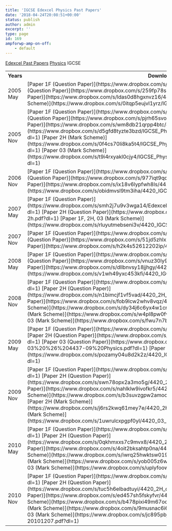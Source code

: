 ```yaml
---
title: 'IGCSE Edexcel Physics Past Papers'
date: '2018-04-24T20:08:51+00:00'
status: publish
author: admin
excerpt: ''
type: page
id: 169
ampforwp-amp-on-off:
    - default
---
```

[Edexcel Past Papers](/index.php/edexcel-past-papers/)  [Physics](/index.php/edexcel-past-papers/physics/)  IGCSE

<table class="table" style="width:100%"><tbody><tr><th>Years</th><th>Download</th></tr><tr><td>2005 May</td><td>[Paper 1F (Question Paper)](https://www.dropbox.com/s/5o1paxbhz5oy4u1/4420-1F.pdf?dl=1)  
[Paper 2H (Question Paper)](https://www.dropbox.com/s/259fp78slhz06ak/4420-2H.pdf?dl=1)  
[Paper 03 (Question Paper)](https://www.dropbox.com/s/ldas0d8hgxnvz16/4420-03.pdf?dl=1)  
[Paper 1F, 2H, 03 (Mark Scheme)](https://www.dropbox.com/s/0itqp5eujvl1yrz/IGCSE%20Physics%204420.pdf?dl=1)</td></tr><tr><td>2005 Nov</td><td>[Paper 1F (Question Paper)](https://www.dropbox.com/s/vsqhmogsywukoby/4420-1F.pdf?dl=1)  
[Paper 2H (Question Paper)](https://www.dropbox.com/s/pjrh65svo0mrnen/4420-2H.pdf?dl=1)  
[Paper 03 (Question Paper)](https://www.dropbox.com/s/wm8db21qrpp4btc/4420-03.pdf?dl=1)  
[Paper 1F (Mark Scheme)](https://www.dropbox.com/s/d5gfd8tyzte3bzd/IGCSE_Physics_4420_Mark_Scheme_Nov_05_P1F_FINAL.pdf?dl=1)  
[Paper 2H (Mark Scheme)](https://www.dropbox.com/s/0f4cs70li8ka5t4/IGCSE_Physics_4420_Mark_Scheme_Nov_05_P2H_FINAL.pdf?dl=1)  
[Paper 03 (Mark Scheme)](https://www.dropbox.com/s/t9i4rxyakl0cjy4/IGCSE_Physics_4420_Mark_Scheme_Nov_05_P3_FINAL.pdf?dl=1)</td></tr><tr><td>2006 Nov</td><td>[Paper 1F (Question Paper)](https://www.dropbox.com/s/hdqiwgo2zkcpars/4420-1F.pdf?dl=1)  
[Paper 2H (Question Paper)](https://www.dropbox.com/s/977iqt9qd6vjfqy/4420-2H.pdf?dl=1)  
[Paper 03 (Question Paper)](https://www.dropbox.com/s/ix18v6lypfwh8ls/4420-03.pdf?dl=1)  
[Paper 1F, 2H, 03 (Mark Scheme)](https://www.dropbox.com/s/obidmvsl9tm3iha/4420_IGCSE_Physics_msc_20070104.pdf?dl=1)</td></tr><tr><td>2007 May</td><td>[Paper 1F (Question Paper)](https://www.dropbox.com/s/smh2j7u9v3wga14/Edexcel%2BIG%2BPhysics%2BP1%2BJune%2B2007.pdf?dl=1)  
[Paper 2H (Question Paper)](https://www.dropbox.com/s/pstfjdn0s5ecj9v/2007-june-physics-2h.pdf?dl=1)  
[Paper 1F, 2H, 03 (Mark Scheme)](https://www.dropbox.com/s/rluyutmebseni3v/4420_IGCSE_%20Physics_%20msc_20070803.pdf?dl=1)</td></tr><tr><td>2007 Nov</td><td>[Paper 1F (Question Paper)](https://www.dropbox.com/s/0amp02p2qlje0re/4420-1F.pdf?dl=1)  
[Paper 2H (Question Paper)](https://www.dropbox.com/s/51jd5zhlxzfirft/4420-2H.pdf?dl=1)  
[Paper 03 (Question Paper)](https://www.dropbox.com/s/h2k4s52612202ip/4420-03.pdf?dl=1)</td></tr><tr><td>2008 May</td><td>[Paper 1F (Question Paper)](https://www.dropbox.com/s/6xrpvoyspyr8y5b/4420-1F.pdf?dl=1)  
[Paper 2H (Question Paper)](https://www.dropbox.com/s/vnuz30ly9ct6bo3/4420-2H.pdf?dl=1)  
[Paper 03 (Question Paper)](https://www.dropbox.com/s/dllbnvsy18jjhgy/4420-03.pdf?dl=1)  
[Paper 1F, 2H, 03 (Mark Scheme)](https://www.dropbox.com/s/v1wh49yxc453kfi/4420_IGCSE_Physics_msc_20080807_UG020271.pdf?dl=1)</td></tr><tr><td>2008 Nov</td><td>[Paper 1F (Question Paper)](https://www.dropbox.com/s/3kjs7mxmfz1spjd/4420_1F_que_20081104.pdf?dl=1)  
[Paper 2H (Question Paper)](https://www.dropbox.com/s/n1bimcjf1vf5vad/4420_2H_que_20081104.pdf?dl=1)  
[Paper 03 (Question Paper)](https://www.dropbox.com/s/fob9lcw2whv8vqz/4420_03_que_20081105.pdf?dl=1)  
[Paper 1F (Mark Scheme)](https://www.dropbox.com/s/dy34j6c6yx4w1cr/4420_1F_rms_20090114.pdf?dl=1)  
[Paper 2H (Mark Scheme)](https://www.dropbox.com/s/w4pl8pw0fwp0jkv/4420_2H_rms_20090114.pdf?dl=1)  
[Paper 03 (Mark Scheme)](https://www.dropbox.com/s/fwu7n7bhncnma26/4420_03_rms_20090114.pdf?dl=1)</td></tr><tr><td>2009 May</td><td>[Paper 1F (Question Paper)](https://www.dropbox.com/s/eufqi8o89xgbsz0/4420-1F%20Physics.pdf?dl=1)  
[Paper 2H (Question Paper)](https://www.dropbox.com/s/nl7thw3pk19q378/4420-2H%20Physics.pdf?dl=1)  
[Paper 03 (Question Paper)](https://www.dropbox.com/s/h5c1d9z99983rkm/4420-03%20%26%204437-09%20Physics.pdf?dl=1)  
[Paper 1F, 2H, 03 (Mark Scheme)](https://www.dropbox.com/s/pozamy04u8d2k2z/4420_IGCSE_Physics_msc_20090717_UG021476.pdf?dl=1)</td></tr><tr><td>2009 Nov</td><td>[Paper 1F (Question Paper)](https://www.dropbox.com/s/z2b47ulz5m10fcw/4420_1F_que_20091103.pdf?dl=1)  
[Paper 2H (Question Paper)](https://www.dropbox.com/s/swn78opx2a3mo5g/4420_2H_que_20091103.pdf?dl=1)  
[Paper 03 (Question Paper)](https://www.dropbox.com/s/nahlklw9ivofkr5/4420_03_que_20091104.pdf?dl=1)  
[Paper 1F (Mark Scheme)](https://www.dropbox.com/s/b3suvzgpw2amoor/4420_1F_msc_20091211_UG022384.pdf?dl=1)  
[Paper 2H (Mark Scheme)](https://www.dropbox.com/s/j6rs2kwq61mey7e/4420_2H_msc_20091211_UG022386.pdf?dl=1)  
[Paper 03 (Mark Scheme)](https://www.dropbox.com/s/1uwrulcxpgpf0yl/4420_03_4437_09_msc_20091211_UG022388.pdf?dl=1)</td></tr><tr><td>2010 May</td><td>[Paper 1F (Question Paper)](https://www.dropbox.com/s/px14j7w7gskw7mi/4420_1F_que_20100616.pdf?dl=1)  
[Paper 2H (Question Paper)](https://www.dropbox.com/s/0qkhmxxs7c9mvx8/4420_2H_que_20100616.pdf?dl=1)  
[Paper 03 (Question Paper)](https://www.dropbox.com/s/4oit2bksahtp0na/4420_03_que_20100624.pdf?dl=1)  
[Paper 1F (Mark Scheme)](https://www.dropbox.com/s/iwrq25hwktsw019/4420_1F_msc_20100715.pdf?dl=1)  
[Paper 2H (Mark Scheme)](https://www.dropbox.com/s/yob005z6wtk5dlz/4420_2H_msc_20100715.pdf?dl=1)  
[Paper 03 (Mark Scheme)](https://www.dropbox.com/s/uplyfoowawwrooc/4420_03_msc_20100715.pdf?dl=1)</td></tr><tr><td>2010 Nov</td><td>[Paper 1F (Question Paper)](https://www.dropbox.com/s/05r9cpcrb2pyd34/4420_1F_que_20101109.pdf?dl=1)  
[Paper 2H (Question Paper)](https://www.dropbox.com/s/tuc5h6elbadtuyi/4420_2H_que_20101109.pdf?dl=1)  
[Paper 03 (Question Paper)](https://www.dropbox.com/s/ed457sh5fskyfvr/4420_03_que_20101129.pdf?dl=1)  
[Paper 1F (Mark Scheme)](https://www.dropbox.com/s/b478pixi49m67oo/4420_1F_rms_20101214.pdf?dl=1)  
[Paper 2H (Mark Scheme)](https://www.dropbox.com/s/9musnac6i6aoxxd/4420_2H_rms_20101214.pdf?dl=1)  
[Paper 03 (Mark Scheme)](https://www.dropbox.com/s/jc895pbjiyhx59o/4420-03-4437-09-msc-20101207.pdf?dl=1)</td></tr></tbody></table>